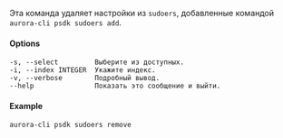 Эта команда удаляет настройки из `sudoers`, добавленные командой `aurora-cli psdk sudoers add`.

#### Options

```shell
-s, --select         Выберите из доступных.
-i, --index INTEGER  Укажите индекс.
-v, --verbose        Подробный вывод.
--help               Показать это сообщение и выйти.
```

#### Example

```shell
aurora-cli psdk sudoers remove
```
